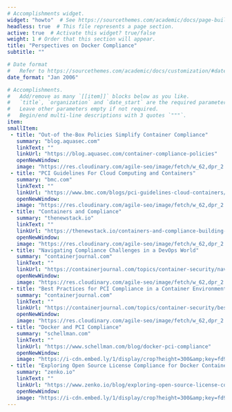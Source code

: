 ```yaml
---
# Accomplishments widget.
widget: "howto"  # See https://sourcethemes.com/academic/docs/page-builder/
headless: true  # This file represents a page section.
active: true  # Activate this widget? true/false
weight: 1 # Order that this section will appear.
title: "Perspectives on Docker Compliance"
subtitle: ""

# Date format
#   Refer to https://sourcethemes.com/academic/docs/customization/#date-format
date_format: "Jan 2006"

# Accomplishments.
#   Add/remove as many `[[item]]` blocks below as you like.
#   `title`, `organization` and `date_start` are the required parameters.
#   Leave other parameters empty if not required.
#   Begin/end multi-line descriptions with 3 quotes `"""`.
item: 
smallItem: 
 - title: "Out-of the-Box Policies Simplify Container Compliance"
   summary: "blog.aquasec.com"
   linkText: ""
   linkUrl: "https://blog.aquasec.com/container-compliance-policies"
   openNewWindow: 
   image: "https://res.cloudinary.com/agile-seo/image/fetch/w_62,dpr_2.0,d_blank_am8gzx.png/https%3A%2F%2Flogo.clearbit.com%2Fblog.aquasec.com%3Fsize%3D250"
 - title: "PCI Guidelines For Cloud Computing and Containers"
   summary: "bmc.com"
   linkText: ""
   linkUrl: "https://www.bmc.com/blogs/pci-guidelines-cloud-containers/"
   openNewWindow: 
   image: "https://res.cloudinary.com/agile-seo/image/fetch/w_62,dpr_2.0,d_blank_am8gzx.png/https%3A%2F%2Flogo.clearbit.com%2Fbmc.com%3Fsize%3D250"
 - title: "Containers and Compliance"
   summary: "thenewstack.io"
   linkText: ""
   linkUrl: "https://thenewstack.io/containers-and-compliance-building-secure-automated-systems-on-amazon-web-services/"
   openNewWindow: 
   image: "https://res.cloudinary.com/agile-seo/image/fetch/w_62,dpr_2.0,d_blank_am8gzx.png/https%3A%2F%2Flogo.clearbit.com%2Fthenewstack.io%3Fsize%3D250"
 - title: "Navigating Compliance Challenges in a DevOps World"
   summary: "containerjournal.com"
   linkText: ""
   linkUrl: "https://containerjournal.com/topics/container-security/navigating-compliance-challenges-in-a-devops-world/"
   openNewWindow: 
   image: "https://res.cloudinary.com/agile-seo/image/fetch/w_62,dpr_2.0,d_blank_am8gzx.png/https%3A%2F%2Flogo.clearbit.com%2Fcontainerjournal.com%3Fsize%3D250"
 - title: "Best Practices for PCI Compliance in a Container Environment"
   summary: "containerjournal.com"
   linkText: ""
   linkUrl: "https://containerjournal.com/topics/container-security/best-practices-for-pci-compliance-in-a-container-environment/"
   openNewWindow: 
   image: "https://res.cloudinary.com/agile-seo/image/fetch/w_62,dpr_2.0,d_blank_am8gzx.png/https%3A%2F%2Flogo.clearbit.com%2Fcontainerjournal.com%3Fsize%3D250"
 - title: "Docker and PCI Compliance"
   summary: "schellman.com"
   linkText: ""
   linkUrl: "https://www.schellman.com/blog/docker-pci-compliance"
   openNewWindow: 
   image: "https://i-cdn.embed.ly/1/display/crop?height=300&amp;key=fd92ebbc52fc43fb98f69e50e7893c13&amp;url=http%3A%2F%2Fwww.schellman.com%2Fhubfs%2F2017_Blog_Images%2FDocker-and-PCI-Compliance-.jpg%23keepProtocol&amp;width=636"
 - title: "Exploring Open Source License Compliance for Docker Containers"
   summary: "zenko.io"
   linkText: ""
   linkUrl: "https://www.zenko.io/blog/exploring-open-source-license-compliance-for-docker-containers/"
   openNewWindow: 
   image: "https://i-cdn.embed.ly/1/display/crop?height=300&amp;key=fd92ebbc52fc43fb98f69e50e7893c13&amp;url=https%3A%2F%2Fj29831emh5lwzq1euii4vztg-wpengine.netdna-ssl.com%2Fwp-content%2Fuploads%2F2019%2F07%2Fsho-hatakeyama-Cu6I_d8gw5A-unsplash.jpg&amp;width=636"
---
```


